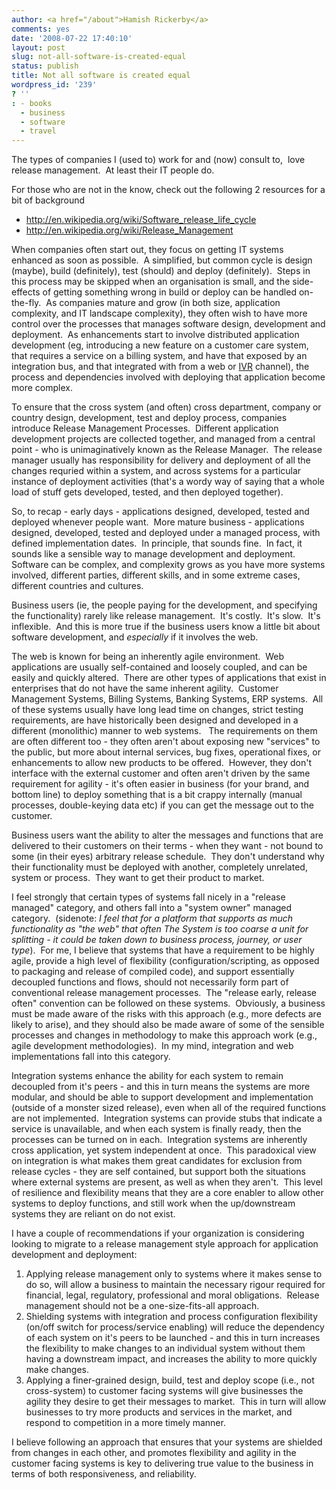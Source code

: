 ```yaml
---
author: <a href="/about">Hamish Rickerby</a>
comments: yes
date: '2008-07-22 17:40:10'
layout: post
slug: not-all-software-is-created-equal
status: publish
title: Not all software is created equal
wordpress_id: '239'
? ''
: - books
  - business
  - software
  - travel
---
```


The types of companies I (used to) work for and (now) consult to,  love release management.  At least their IT people do.

For those who are not in the know, check out the following 2 resources for a bit of background
<ul>
	<li><a title="http://en.wikipedia.org/wiki/Software_release_life_cycle" href="http://en.wikipedia.org/wiki/Software_release_life_cycle" target="_blank">http://en.wikipedia.org/wiki/Software_release_life_cycle</a></li>
	<li> <a title="http://en.wikipedia.org/wiki/Release_Management" href="http://en.wikipedia.org/wiki/Release_Management" target="_blank">http://en.wikipedia.org/wiki/Release_Management</a></li>
</ul>
When companies often start out, they focus on getting IT systems enhanced as soon as possible.  A simplified, but common cycle is design (maybe), build (definitely), test (should) and deploy (definitely).  Steps in this process may be skipped when an organisation is small, and the side-effects of getting something wrong in build or deploy can be handled on-the-fly.  As companies mature and grow (in both size, application complexity, and IT landscape complexity), they often wish to have more control over the processes that manages software design, development and deployment.  As enhancements start to involve distributed application development (eg, introducing a new feature on a customer care system, that requires a service on a billing system, and have that exposed by an integration bus, and that integrated with from a web or <a title="IVR" href="http://en.wikipedia.org/wiki/Interactive_voice_response" target="_blank">IVR</a> channel), the process and dependencies involved with deploying that application become more complex.

To ensure that the cross system (and often) cross department, company or country design, development, test and deploy process, companies introduce Release Management Processes.  Different application development projects are collected together, and managed from a central point - who is unimaginatively known as the Release Manager.  The release manager usually has responsibility for delivery and deployment of all the changes requried within a system, and across systems for a particular instance of deployment activities (that's a wordy way of saying that a whole load of stuff gets developed, tested, and then deployed together).

So, to recap - early days - applications designed, developed, tested and deployed whenever people want.  More mature business - applications designed, developed, tested and deployed under a managed process, with defined implementation dates.  In principle, that sounds fine.  In fact, it sounds like a sensible way to manage development and deployment.  Software can be complex, and complexity grows as you have more systems involved, different parties, different skills, and in some extreme cases, different countries and cultures.

Business users (ie, the people paying for the development, and specifying the functionality) rarely like release management.  It's costly.  It's slow.  It's inflexible.  And this is more true if the business users know a little bit about software development, and <em>especially </em>if it involves the web.

The web is known for being an inherently agile environment.  Web applications are usually self-contained and loosely coupled, and can be easily and quickly altered.  There are other types of applications that exist in enterprises that do not have the same inherent agility.  Customer Management Systems, Billing Systems, Banking Systems, ERP systems.  All of these systems usually have long lead time on changes, strict testing requirements, are have historically been designed and developed in a different (monolithic) manner to web systems.   The requirements on them are often different too - they often aren't about exposing new "services" to the public, but more about internal services, bug fixes, operational fixes, or enhancements to allow new products to be offered.  However, they don't interface with the external customer and often aren't driven by the same requirement for agility - it's often easier in business (for your brand, and bottom line) to deploy something that is a bit crappy internally (manual processes, double-keying data etc) if you can get the message out to the customer.

Business users want the ability to alter the messages and functions that are delivered to their customers on their terms - when they want - not bound to some (in their eyes) arbitrary release schedule.  They don't understand why their functionality must be deployed with another, completely unrelated, system or process.  They want to get their product to market.

I feel strongly that certain types of systems fall nicely in a "release managed" category, and others fall into a "system owner" managed category.  (sidenote: <em>I feel that for a platform that supports as much functionality as "the web" that often The System is too coarse a unit for splitting - it could be taken down to business process, journey, or user type</em>).  For me, I believe that systems that have a requirement to be highly agile, provide a high level of flexibility (configuration/scripting, as opposed to packaging and release of compiled code), and support essentially decoupled functions and flows, should not necessarily form part of conventional release management processes.  The "release early, release often" convention can be followed on these systems.  Obviously, a business must be made aware of the risks with this approach (e.g., more defects are likely to arise), and they should also be made aware of some of the sensible processes and changes in methodology to make this approach work (e.g., agile development methodologies).  In my mind, integration and web implementations fall into this category.

Integration systems enhance the ability for each system to remain decoupled from it's peers - and this in turn means the systems are more modular, and should be able to support development and implementation (outside of a monster sized release), even when all of the required functions are not implemented.  Integration systems can provide stubs that indicate a service is unavailable, and when each system is finally ready, then the processes can be turned on in each.  Integration systems are inherently cross application, yet system independent at once.  This paradoxical view on integration is what makes them great candidates for exclusion from release cycles - they are self contained, but support both the situations where external systems are present, as well as when they aren't.  This level of resilience and flexibility means that they are a core enabler to allow other systems to deploy functions, and still work when the up/downstream systems they are reliant on do not exist.

I have a couple of recommendations if your organization is considering looking to migrate to a release management style approach for application development and deployment:
<ol>
	<li>Applying release management only to systems where it makes sense to do so, will allow a business to maintain the necessary rigour required for financial, legal, regulatory, professional and moral obligations.  Release management should not be a one-size-fits-all approach.</li>
	<li>Shielding systems with integration and process configuration flexibility (on/off switch for process/service enabling) will reduce the dependency of each system on it's peers to be launched - and this in turn increases the flexibility to make changes to an individual system without them having a downstream impact, and increases the ability to more quickly make changes.</li>
	<li>Applying a finer-grained design, build, test and deploy scope (i.e., not cross-system) to customer facing systems will give businesses the agility they desire to get their messages to market.  This in turn will allow businesses to try more products and services in the market, and respond to competition in a more timely manner.</li>
</ol>
I believe following an approach that ensures that your systems are shielded from changes in each other, and promotes flexibility and agility in the customer facing systems is key to delivering true value to the business in terms of both responsiveness, and reliability.